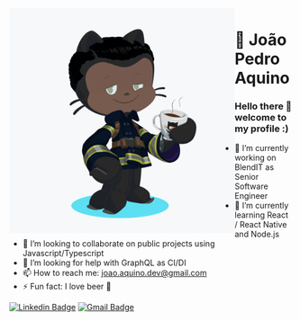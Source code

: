 <img align="left" width="400" height="400" src="https://github.com/whisoer/whisoer/blob/master/public/octocat.png">

# :walking: João Pedro Aquino

### Hello there 👋 welcome to my profile :)

- 🔭  I’m currently working on BlendIT as Senior Software Engineer
- 🌱  I’m currently learning React / React Native and Node.js
- 👯  I’m looking to collaborate on public projects using Javascript/Typescript
- 🤔  I’m looking for help with GraphQL as CI/DI
- 📫  How to reach me: joao.aquino.dev@gmail.com
- ⚡  Fun fact: I love beer :beers:

[![Linkedin Badge](https://img.shields.io/badge/-LinkedIn-blue?style=flat-square&logo=Linkedin&logoColor=white&link=https://www.linkedin.com/in/joao-aquino)](https://www.linkedin.com/in/joao-aquino)
[![Gmail Badge](https://img.shields.io/badge/-eMail-blue?style=flat-square&logo=Mail&logoColor=white&link=mailto:joao.aquino.dev@gmail.com)](mailto:joao.aquino.dev@gmail.com)
